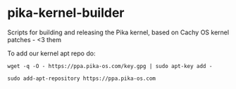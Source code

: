 # pika-kernel-builder
Scripts for building and releasing the Pika kernel, based on Cachy OS kernel patches - <3 them

To add our kernel apt repo do:

```wget -q -O - https://ppa.pika-os.com/key.gpg | sudo apt-key add -```

```sudo add-apt-repository https://ppa.pika-os.com```

